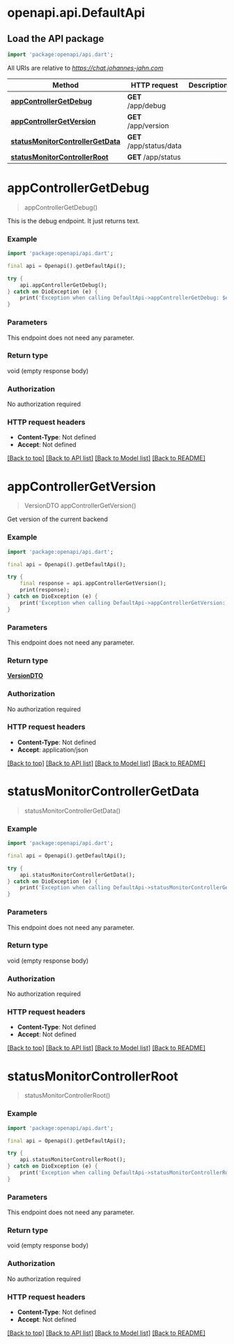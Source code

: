 # openapi.api.DefaultApi

## Load the API package
```dart
import 'package:openapi/api.dart';
```

All URIs are relative to *https://chat.johannes-jahn.com*

Method | HTTP request | Description
------------- | ------------- | -------------
[**appControllerGetDebug**](DefaultApi.md#appcontrollergetdebug) | **GET** /app/debug | 
[**appControllerGetVersion**](DefaultApi.md#appcontrollergetversion) | **GET** /app/version | 
[**statusMonitorControllerGetData**](DefaultApi.md#statusmonitorcontrollergetdata) | **GET** /app/status/data | 
[**statusMonitorControllerRoot**](DefaultApi.md#statusmonitorcontrollerroot) | **GET** /app/status | 


# **appControllerGetDebug**
> appControllerGetDebug()



This is the debug endpoint. It just returns text.

### Example
```dart
import 'package:openapi/api.dart';

final api = Openapi().getDefaultApi();

try {
    api.appControllerGetDebug();
} catch on DioException (e) {
    print('Exception when calling DefaultApi->appControllerGetDebug: $e\n');
}
```

### Parameters
This endpoint does not need any parameter.

### Return type

void (empty response body)

### Authorization

No authorization required

### HTTP request headers

 - **Content-Type**: Not defined
 - **Accept**: Not defined

[[Back to top]](#) [[Back to API list]](../README.md#documentation-for-api-endpoints) [[Back to Model list]](../README.md#documentation-for-models) [[Back to README]](../README.md)

# **appControllerGetVersion**
> VersionDTO appControllerGetVersion()



Get version of the current backend

### Example
```dart
import 'package:openapi/api.dart';

final api = Openapi().getDefaultApi();

try {
    final response = api.appControllerGetVersion();
    print(response);
} catch on DioException (e) {
    print('Exception when calling DefaultApi->appControllerGetVersion: $e\n');
}
```

### Parameters
This endpoint does not need any parameter.

### Return type

[**VersionDTO**](VersionDTO.md)

### Authorization

No authorization required

### HTTP request headers

 - **Content-Type**: Not defined
 - **Accept**: application/json

[[Back to top]](#) [[Back to API list]](../README.md#documentation-for-api-endpoints) [[Back to Model list]](../README.md#documentation-for-models) [[Back to README]](../README.md)

# **statusMonitorControllerGetData**
> statusMonitorControllerGetData()



### Example
```dart
import 'package:openapi/api.dart';

final api = Openapi().getDefaultApi();

try {
    api.statusMonitorControllerGetData();
} catch on DioException (e) {
    print('Exception when calling DefaultApi->statusMonitorControllerGetData: $e\n');
}
```

### Parameters
This endpoint does not need any parameter.

### Return type

void (empty response body)

### Authorization

No authorization required

### HTTP request headers

 - **Content-Type**: Not defined
 - **Accept**: Not defined

[[Back to top]](#) [[Back to API list]](../README.md#documentation-for-api-endpoints) [[Back to Model list]](../README.md#documentation-for-models) [[Back to README]](../README.md)

# **statusMonitorControllerRoot**
> statusMonitorControllerRoot()



### Example
```dart
import 'package:openapi/api.dart';

final api = Openapi().getDefaultApi();

try {
    api.statusMonitorControllerRoot();
} catch on DioException (e) {
    print('Exception when calling DefaultApi->statusMonitorControllerRoot: $e\n');
}
```

### Parameters
This endpoint does not need any parameter.

### Return type

void (empty response body)

### Authorization

No authorization required

### HTTP request headers

 - **Content-Type**: Not defined
 - **Accept**: Not defined

[[Back to top]](#) [[Back to API list]](../README.md#documentation-for-api-endpoints) [[Back to Model list]](../README.md#documentation-for-models) [[Back to README]](../README.md)

